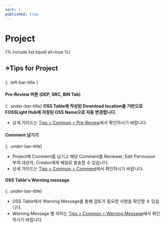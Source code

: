 ```yaml
---
sort: 1
published: true
---
```


# Project 

{% include list.liquid all=true %}


## ⭐Tips for Project
{: .left-bar-title } 
#### Pre-Review 버튼 (DEP, SRC, BIN Tab)
{: .under-bar-title} 
**OSS Table에 작성된 Download location을 기반으로 FOSSLight Hub에 저장된 OSS Name으로 자동 변경합니다.**
- 상세 가이드는 [Tips > Common > Pre-Review](../../tips/1_common/2_pre_review)에서 확인하시기 바랍니다.

#### <a name="comment"></a> Comment 남기기
{: .under-bar-title} 
- Project에 Comment를 남기고 해당 Comment를 Reviewer, Edit Permssion 부여 대상자, Creator에게 메일로 발송할 수 있습니다.
- 상세 가이드는 [Tips > Common > Comment](../../tips/1_common/4_comment)에서 확인하시기 바랍니다.

#### <a name="warning"></a> OSS Table's Warning message 
{: .under-bar-title} 
- OSS Table에서 Warning Message를 통해 검토가 필요한 사항을 확인할 수 있습니다.
- Warning Message 별 의미는 [Tips > Common > Warning Message](../../tips/1_common/5_warning_message)에서 확인하시기 바랍니다.